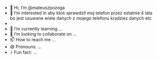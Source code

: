 - 👋 Hi, I’m @mateuszpozoga
- 👀 I’m interested in aby ktoś sprawdził moj telefon przez ostatnie 4 lata bo jest usuwane wiele danych z mojego telefonu kradziez danych etc
- 
- 🌱 I’m currently learning ...
- 💞️ I’m looking to collaborate on ...
- 📫 How to reach me ...
- 😄 Pronouns: ...
- ⚡ Fun fact: ...

<!---
mateuszpozoga/mateuszpozoga is a ✨ special ✨ repository because its `README.md` (this file) appears on your GitHub profile.
You can click the Preview link to take a look at your changes.
--->
